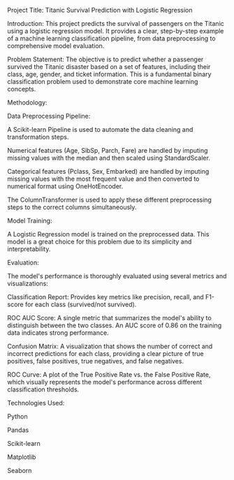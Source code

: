 Project Title: Titanic Survival Prediction with Logistic Regression

Introduction:
This project predicts the survival of passengers on the Titanic using a logistic regression model. It provides a clear, step-by-step example of a machine learning classification pipeline, from data preprocessing to comprehensive model evaluation.

Problem Statement:
The objective is to predict whether a passenger survived the Titanic disaster based on a set of features, including their class, age, gender, and ticket information. This is a fundamental binary classification problem used to demonstrate core machine learning concepts.

Methodology:

Data Preprocessing Pipeline:

A Scikit-learn Pipeline is used to automate the data cleaning and transformation steps.

Numerical features (Age, SibSp, Parch, Fare) are handled by imputing missing values with the median and then scaled using StandardScaler.

Categorical features (Pclass, Sex, Embarked) are handled by imputing missing values with the most frequent value and then converted to numerical format using OneHotEncoder.

The ColumnTransformer is used to apply these different preprocessing steps to the correct columns simultaneously.

Model Training:

A Logistic Regression model is trained on the preprocessed data. This model is a great choice for this problem due to its simplicity and interpretability.

Evaluation:

The model's performance is thoroughly evaluated using several metrics and visualizations:

Classification Report: Provides key metrics like precision, recall, and F1-score for each class (survived/not survived).

ROC AUC Score: A single metric that summarizes the model's ability to distinguish between the two classes. An AUC score of 0.86 on the training data indicates strong performance.

Confusion Matrix: A visualization that shows the number of correct and incorrect predictions for each class, providing a clear picture of true positives, false positives, true negatives, and false negatives.

ROC Curve: A plot of the True Positive Rate vs. the False Positive Rate, which visually represents the model's performance across different classification thresholds.

Technologies Used:

Python

Pandas

Scikit-learn

Matplotlib

Seaborn